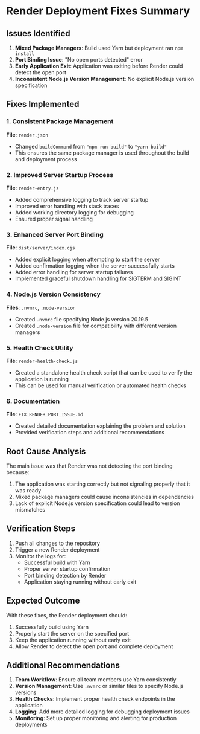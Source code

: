 # Render Deployment Fixes Summary

## Issues Identified

1. **Mixed Package Managers**: Build used Yarn but deployment ran `npm install`
2. **Port Binding Issue**: "No open ports detected" error
3. **Early Application Exit**: Application was exiting before Render could detect the open port
4. **Inconsistent Node.js Version Management**: No explicit Node.js version specification

## Fixes Implemented

### 1. Consistent Package Management
**File**: `render.json`
- Changed `buildCommand` from `"npm run build"` to `"yarn build"`
- This ensures the same package manager is used throughout the build and deployment process

### 2. Improved Server Startup Process
**File**: `render-entry.js`
- Added comprehensive logging to track server startup
- Improved error handling with stack traces
- Added working directory logging for debugging
- Ensured proper signal handling

### 3. Enhanced Server Port Binding
**File**: `dist/server/index.cjs`
- Added explicit logging when attempting to start the server
- Added confirmation logging when the server successfully starts
- Added error handling for server startup failures
- Implemented graceful shutdown handling for SIGTERM and SIGINT

### 4. Node.js Version Consistency
**Files**: `.nvmrc`, `.node-version`
- Created `.nvmrc` file specifying Node.js version 20.19.5
- Created `.node-version` file for compatibility with different version managers

### 5. Health Check Utility
**File**: `render-health-check.js`
- Created a standalone health check script that can be used to verify the application is running
- This can be used for manual verification or automated health checks

### 6. Documentation
**File**: `FIX_RENDER_PORT_ISSUE.md`
- Created detailed documentation explaining the problem and solution
- Provided verification steps and additional recommendations

## Root Cause Analysis

The main issue was that Render was not detecting the port binding because:

1. The application was starting correctly but not signaling properly that it was ready
2. Mixed package managers could cause inconsistencies in dependencies
3. Lack of explicit Node.js version specification could lead to version mismatches

## Verification Steps

1. Push all changes to the repository
2. Trigger a new Render deployment
3. Monitor the logs for:
   - Successful build with Yarn
   - Proper server startup confirmation
   - Port binding detection by Render
   - Application staying running without early exit

## Expected Outcome

With these fixes, the Render deployment should:
1. Successfully build using Yarn
2. Properly start the server on the specified port
3. Keep the application running without early exit
4. Allow Render to detect the open port and complete deployment

## Additional Recommendations

1. **Team Workflow**: Ensure all team members use Yarn consistently
2. **Version Management**: Use `.nvmrc` or similar files to specify Node.js versions
3. **Health Checks**: Implement proper health check endpoints in the application
4. **Logging**: Add more detailed logging for debugging deployment issues
5. **Monitoring**: Set up proper monitoring and alerting for production deployments